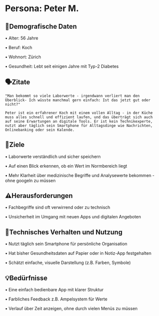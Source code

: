 # Persona: Peter M.

## 👤Demografische Daten
•⁠  ⁠Alter: 56 Jahre

•⁠  ⁠Beruf: Koch

•⁠  ⁠Wohnort: Zürich 

•⁠  Gesundheit: Lebt seit einigen Jahre mit Typ-2 Diabetes

## 🗣️Zitate

	⁠"Man bekommt so viele Laborwerte - irgendwann verliert man den Überblick- Ich wüsste manchmal gern einfach: Ist das jetzt gut oder nicht?"

	Peter ist ein erfahrener Koch mit einem vollen Alltag - in der Küche muss alles schnell und effizient laufen, und das überträgt sich auch auf seine Erwartungen an digitale Tools. Er ist kein Technikexperte, nutzt aber täglich sein Smartphone für Alltagsdinge wie Nachrichten, Onlinebanking oder sein Kalende.


## 🎯Ziele
•⁠  Laborwerte verständlich und sicher speichern

•⁠  ⁠Auf einen Blick erkennen, ob ein Wert im Normbereich liegt

•  Mehr Klarheit über medizinische Begriffe und Analysewerte bekommen - ohne googeln zu müssen

## ⚠️Herausforderungen
•⁠  ⁠Fachbegriffe sind oft verwirrend oder zu technisch

•⁠  ⁠Unsicherheit im Umgang mit neuen Apps und digitalen Angeboten

## 📱Technisches Verhalten und Nutzung 
•⁠  ⁠Nutzt täglich sein Smartphone für persönliche Organisation

•⁠  Hat bisher Gesundheitsdaten auf Papier oder in Notiz-App festgehalten

•⁠ Schätzt einfache, visuelle Darstellung (z.B. Farben, Symbole)

## 💡Bedürfnisse
•⁠  ⁠Eine einfach bedienbare App mit klarer Struktur

•⁠  ⁠Farbliches Feedback z.B. Ampelsystem für Werte

•  Verlauf über Zeit anzeigen, ohne durch vielen Menüs zu müssen